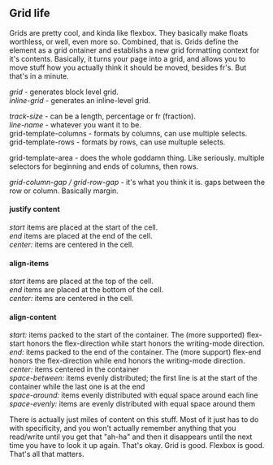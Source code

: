 ## Grid life  

Grids are pretty cool, and kinda like flexbox. They basically make floats worthless, or well, even more so. Combined, that is. Grids define the element as a grid ontainer and establishs a new grid formatting context for it's contents. Basically, it turns your page into a grid, and allows you to move stuff how you actually think it should be moved, besides fr's. But that's in a minute.  

*grid* - generates block level grid.  
*inline-grid* - generates an inline-level grid.  


*track-size* - can be a length, percentage or fr (fraction).  
*line-name* - whatever you want it to be.   
grid-template-columns - formats by columns, can use multiple selects.   
grid-template-rows - formats by rows, can use multuple selects.  

grid-template-area - does the whole goddamn thing. Like seriously. multiple selectors for beginning and ends of columns, then rows.  

*grid-column-gap / grid-row-gap* - it's what you think it is. gaps between the row or column. Basically margin.  

#### justify content  
*start* items are placed at the start of the cell.  
*end* items are placed at the end of the cell.   
*center:* items are centered in the cell.  

#### align-items   
*start* items are placed at the top of the cell.  
*end* items are placed at the bottom of the cell.   
*center:* items are centered in the cell. 

#### align-content
*start:* items packed to the start of the container. The (more supported) flex-start honors the flex-direction while start honors the writing-mode direction.  
*end:* items packed to the end of the container. The (more support) flex-end honors the flex-direction while end honors the writing-mode direction.  
*center:* items centered in the container  
*space-between:* items evenly distributed; the first line is at the start of the container while the last one is at the end  
*space-around:* items evenly distributed with equal space around each line  
*space-evenly:* items are evenly distributed with equal space around them 


There is actually just miles of content on this stuff. Most of it just has to do with specificity, and you won't actually remember anything that you read/write until you get that "ah-ha" and then it disappears until the next time you have to look it up again. That's okay. Grid is good. Flexbox is good. That's all that matters.